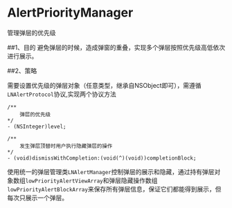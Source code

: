 # AlertPriorityManager
管理弹层的优先级


##1、目的
避免弹层的时候，造成弹窗的重叠，实现多个弹层按照优先级高低依次进行展示。

##2、策略

需要设置优先级的弹层对象（任意类型，继承自NSObject即可），需遵循`LNAlertProtocol`协议,实现两个协议方法
```
/**
    弹层的优先级
*/
- (NSInteger)level;
```

```
/**
    发生弹层顶替时用户执行隐藏弹层的操作
*/
- (void)dismissWithCompletion:(void(^)(void))completionBlock;
```

使用统一的弹层管理类`LNAlertManager`控制弹层的展示和隐藏，通过持有弹层对象数组`lowPriorityAlertViewArray`和弹层隐藏操作数组`lowPriorityAlertBlockArray`来保存所有弹层信息，保证它们都能得到展示，但每次只展示一个弹层。




